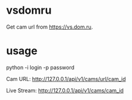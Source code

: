 # vsdomru

Get cam url from https://vs.dom.ru.

# usage

python -i login -p password


Cam URL: http://127.0.0.1/api/v1/cams/url/cam_id

Live Stream: http://127.0.0.1/api/v1/cams/cam_id
